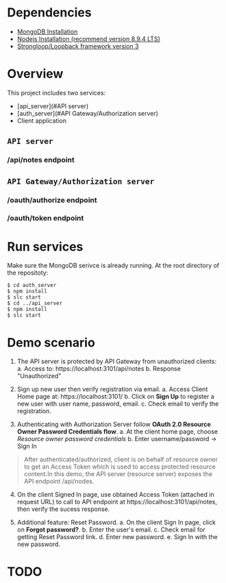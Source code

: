 # Dependencies
 - [MongoDB Installation](https://docs.mongodb.com/manual/installation/)
 - [Nodejs Installation (recommend version 8.9.4 LTS)](https://nodejs.org/en/)
 - [Strongloop/Loopback framework version 3](https://strongloop.com/)

# Overview

This project includes two services:
 - [api_server](#API server)
 - [auth_server](#API Gateway/Authorization server)
 - Client application

## `API server`

### /api/notes endpoint

## `API Gateway/Authorization server`

### /oauth/authorize endpoint

### /oauth/token endpoint

# Run services
Make sure the MongoDB serivce is already running.
At the root directory of the repositoty:
```
$ cd auth_server
$ npm install
$ slc start
$ cd ../api_server
$ npm install
$ slc start
```

# Demo scenario

1. The API server is protected by API Gateway from unauthorized clients:
  a. Access to: https://localhost:3101/api/notes
  b. Response "Unauthorized"

2. Sign up new user then verify registration via email.
  a. Access Client Home page at: https://localhost:3101/
  b. Click on **Sign Up** to register a new user with user name, password, email.
  c. Check email to verify the registration.

3. Authenticating with Authorization Server follow **OAuth 2.0 Resource Owner Password Credentials flow**.
  a. At the client home page, choose *Resource owner password credentials*
  b. Enter username/password -> Sign In

> After authenticated/authorized, client is on behalf of resource owner to get an Access Token which is used to access protected resource content.In this demo, the API server (resource server) exposes the API endpoint /api/nodes. 

4. On the client Signed In page, use obtained Access Token (attached in request URL) to call to API endpoint at https://localhost:3101/api/notes, then verify the sucess response.

5. Additional feature: Reset Password.
  a. On the client Sign In page, click on **Forgot password?**.
  b. Enter the user's email.
  c. Check email for getting Reset Password link.
  d. Enter new password.
  e. Sign In with the new password.

# TODO

